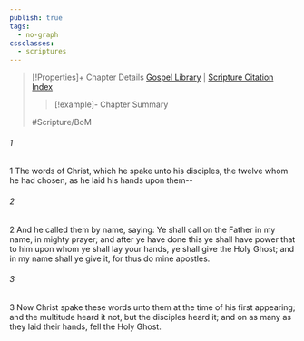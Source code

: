 ```yaml
---
publish: true
tags:
  - no-graph
cssclasses:
  - scriptures
---
```

>[!Properties]+ Chapter Details
>[Gospel Library](https://churchofjesuschrist.org/study/scriptures/bofm/moro/2?lang=eng)    |    [Scripture Citation Index](https://scriptures.byu.edu/#0db02::c0db02)
>>[!example]- Chapter Summary
>> 
> 
>
>#Scripture/BoM
###### 1
1 The words of Christ, which he spake unto his disciples, the twelve whom he had chosen, as he laid his hands upon them--
###### 2
2 And he called them by name, saying: Ye shall call on the Father in my name, in mighty prayer; and after ye have done this ye shall have power that to him upon whom ye shall lay your hands, ye shall give the Holy Ghost; and in my name shall ye give it, for thus do mine apostles.
###### 3
3 Now Christ spake these words unto them at the time of his first appearing; and the multitude heard it not, but the disciples heard it; and on as many as they laid their hands, fell the Holy Ghost.
